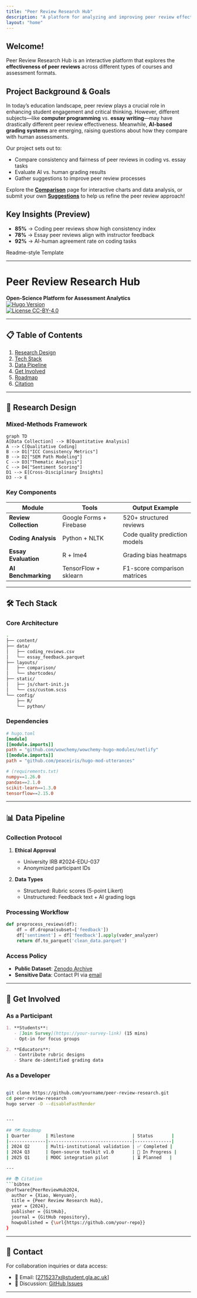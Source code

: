 ```yaml
---
title: "Peer Review Research Hub"
description: "A platform for analyzing and improving peer review effectiveness"
layout: "home"
---
```


## Welcome!
Peer Review Research Hub is an interactive platform that explores the **effectiveness of peer reviews** across different types of courses and assessment formats. 

## Project Background & Goals
In today’s education landscape, peer review plays a crucial role in enhancing student engagement and critical thinking. However, different subjects—like **computer programming** vs. **essay writing**—may have drastically different peer review effectiveness. Meanwhile, **AI-based grading systems** are emerging, raising questions about how they compare with human assessments.

Our project sets out to:
- Compare consistency and fairness of peer reviews in coding vs. essay tasks
- Evaluate AI vs. human grading results
- Gather suggestions to improve peer review processes

Explore the **[Comparison](/comparison/)** page for interactive charts and data analysis, or submit your own **[Suggestions](/suggestions/)** to help us refine the peer review approach!

## Key Insights (Preview)
- **85%** → Coding peer reviews show high consistency index  
- **78%** → Essay peer reviews align with instructor feedback  
- **92%** → AI-human agreement rate on coding tasks  





Readme-style Template

---

# Peer Review Research Hub  
**Open-Science Platform for Assessment Analytics**  
[![Hugo Version](https://img.shields.io/badge/Hugo-0.111.3-FF4088)](https://gohugo.io/)  
[![License CC-BY-4.0](https://img.shields.io/badge/License-CC_BY_4.0-lightgrey)](https://creativecommons.org/licenses/by/4.0/)  

---

## 📋 Table of Contents  
1. [Research Design](#-research-design)  
2. [Tech Stack](#-tech-stack)  
3. [Data Pipeline](#-data-pipeline)  
4. [Get Involved](#-get-involved)  
5. [Roadmap](#-roadmap)  
6. [Citation](#-citation)  

---

## 🔬 Research Design  

### Mixed-Methods Framework  
```mermaid  
graph TD  
A[Data Collection] --> B[Quantitative Analysis]  
A --> C[Qualitative Coding]  
B --> D1["ICC Consistency Metrics"]  
B --> D2["SEM Path Modeling"]  
C --> D3["Thematic Analysis"]  
C --> D4["Sentiment Scoring"]  
D1 --> E[Cross-Disciplinary Insights]  
D3 --> E  
```  

### Key Components  
| Module               | Tools                          | Output Example                  |  
|----------------------|--------------------------------|---------------------------------|  
| **Review Collection**| Google Forms + Firebase        | 520+ structured reviews         |  
| **Coding Analysis**  | Python + NLTK                  | Code quality prediction models  |  
| **Essay Evaluation** | R + lme4                       | Grading bias heatmaps           |  
| **AI Benchmarking**  | TensorFlow + sklearn           | F1-score comparison matrices    |  

---

## 🛠️ Tech Stack  

### Core Architecture  
```bash  
.
├── content/               
├── data/                  
│   ├── coding_reviews.csv  
│   └── essay_feedback.parquet  
├── layouts/               
│   ├── comparison/        
│   └── shortcodes/         
├── static/                
│   ├── js/chart-init.js    
│   └── css/custom.scss     
└── config/                 
    ├── R/                 
    └── python/            
```

### Dependencies  
```toml  
# hugo.toml 
[module]  
[[module.imports]]  
path = "github.com/wowchemy/wowchemy-hugo-modules/netlify"  
[[module.imports]]  
path = "github.com/peaceiris/hugo-mod-utterances"   

# (requirements.txt)  
numpy==1.26.0  
pandas==2.1.0  
scikit-learn==1.3.0  
tensorflow==2.15.0  
```  

---

## 📊 Data Pipeline  

### Collection Protocol  
1. **Ethical Approval**  
   - University IRB #2024-EDU-037  
   - Anonymized participant IDs  

2. **Data Types**  
   - Structured: Rubric scores (5-point Likert)  
   - Unstructured: Feedback text + AI grading logs  

### Processing Workflow  
```python    
def preprocess_reviews(df):  
    df = df.dropna(subset=['feedback'])  
    df['sentiment'] = df['feedback'].apply(vader_analyzer)  
    return df.to_parquet('clean_data.parquet')  
```

### Access Policy  
- **Public Dataset**: [Zenodo Archive](https://zenodo.org/records/xxxx)  
- **Sensitive Data**: Contact PI via [email](#contact)  

---

## 🤝 Get Involved  

### As a Participant  
```markdown
1. **Students**:  
   - [Join Survey](https://your-survey-link) (15 mins)  
   - Opt-in for focus groups  

2. **Educators**:  
   - Contribute rubric designs  
   - Share de-identified grading data  
```

### As a Developer  
```bash  
 
git clone https://github.com/yourname/peer-review-research.git  
cd peer-review-research  
hugo server -D --disableFastRender  


---

## 🗺️ Roadmap  
| Quarter      | Milestone                      | Status       |  
|--------------|--------------------------------|--------------|  
| 2024 Q2      | Multi-institutional validation | ✅ Completed |  
| 2024 Q3      | Open-source toolkit v1.0       | 🔄 In Progress |  
| 2025 Q1      | MOOC integration pilot         | ⏳ Planned   |  

---

## 📚 Citation  
```bibtex  
@software{PeerReviewHub2024,  
  author = {Xiao, Wenyuan},  
  title = {Peer Review Research Hub},  
  year = {2024},  
  publisher = {GitHub},  
  journal = {GitHub repository},  
  howpublished = {\url{https://github.com/your-repo}}  
}  
```  

---

## 📧 Contact  
For collaboration inquiries or data access:  
- 📧 Email: [2715237x@student.gla.ac.uk]
- 💬 Discussion: [GitHub Issues](https://github.com/cswenyuanxiao/SingleProject/issues)  

---

